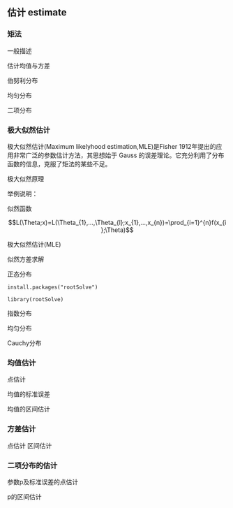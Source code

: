 ## 估计 estimate

### 矩法


一般描述

估计均值与方差

伯努利分布

均匀分布

二项分布


### 极大似然估计
极大似然估计(Maximum likelyhood estimation,MLE)是Fisher 1912年提出的应用非常广泛的参数估计方法，其思想始于 Gauss 的误差理论。它充分利用了分布函数的信息，克服了矩法的某些不足。


极大似然原理

举例说明：


似然函数

$$L(\Theta;x)=L(\Theta_{1},...,\Theta_{l};x_{1},...,x_{n})=\prod_{i=1}^{n}f(x_{i};\Theta)$$


极大似然估计(MLE)



似然方差求解

正态分布
```
install.packages("rootSolve")
```

```
library(rootSolve)
```

指数分布

均匀分布

Cauchy分布



### 均值估计

点估计

均值的标准误差

均值的区间估计

### 方差估计

点估计
区间估计


### 二项分布的估计
参数p及标准误差的点估计

p的区间估计


